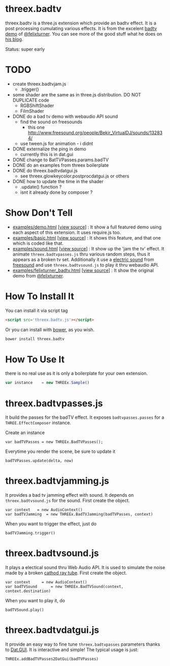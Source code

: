 threex.badtv
===================

threex.badtv is a three.js extension which provide an badtv effect. It is a post
processing cumulating various effects.
It is from the excelent [badtv demo](http://www.airtightinteractive.com/demos/js/badtvshader/)
of [@felixturner](https://twitter.com/felixturner).
You can see more of the good stuff what he does on
[his blog](http://www.airtightinteractive.com/news).

Status: super early

TODO
====
* create threex.badtvjam.js
  * .trigger()
* some shader are the same as in three.js distribution. DO NOT DUPLICATE code
  * RGBShiftShader
  * FilmShader
* DONE do a bad tv demo with webaudio API sound
  * find the sound on freesounds
    * this one http://www.freesound.org/people/Bekir_VirtualDJ/sounds/132834/
  * use tween.js for animation - i didnt
* DONE externalize the ping in demo
  * currently this is in dat.gui 
* DONE change to BatTVPasses.params.badTV
* DONE do an examples from threex boilerplate
* DONE do threex.badtvdatgui.js 
  * see threex.glowkeycolor.postprocdatgui.js or others
* DONE how to update the time in the shader
  * .update() function ?
  * isnt it already done by composer ?


Show Don't Tell
===============
* [examples/demo.html](http://jeromeetienne.github.io/threex.badtv/examples/demo.html)
\[[view source](https://github.com/jeromeetienne/threex.badtv/blob/master/examples/demo.html)\] :
It show a full featured demo using each aspect of this extension.
It uses require.js too.
* [examples/basic.html](http://jeromeetienne.github.io/threex.badtv/examples/basic.html)
\[[view source](https://github.com/jeromeetienne/threex.badtv/blob/master/examples/basic.html)\] :
It shows this feature, and that one which is coded like that.
* [examples/sound.html](http://jeromeetienne.github.io/threex.badtv/examples/sound.html)
\[[view source](https://github.com/jeromeetienne/threex.badtv/blob/master/examples/sound.html)\] :
It show up the 'jam the tv' effect. It animate ```threex.badtvpasses.js``` thru various 
random steps, thus it appears as a broken tv set. Additionally it use a 
[electric sound](http://www.freesound.org/people/Bekir_VirtualDJ/sounds/132834/)
from
[freesound](http://www.freesound.org/) and use ```threex.badtvsound.js``` to play it thru webaudio API.
* [examples/felixturner_badtv.html](http://jeromeetienne.github.io/threex.badtv/examples/felixturner_badtv.html)
\[[view source](https://github.com/jeromeetienne/threex.badtv/blob/master/examples/felixturner_badtv.html)\] :
It show the original demo from [@felixturner](https://twitter.com/felixturner).

How To Install It
=================

You can install it via script tag

```html
<script src='threex.badtv.js'></script>
```

Or you can install with [bower](http://bower.io/), as you wish.

```bash
bower install threex.badtv
```

How To Use It
=============

there is no real use as it is only a boilerplate for your own extension.

```javascript
var instance	= new THREEx.Sample()
```

threex.badtvpasses.js
=====================
It build the passes for the badTV effect.
It exposes ```badtvpasses.passes``` for a ```THREE.EffectComposer``` instance.

Create an instance

```
var badTVPasses	= new THREEx.BadTVPasses();
```

Everytime you render the scene, be sure to update it

```
badTVPasses.update(delta, now)		
```

threex.badtvjamming.js
======================

It provides a bad tv jamming effect with sound. 
It depends on ```threex.badtvsound.js``` for the sound.
First create the object.

```
var context   = new AudioContext()
var badTVJamming  = new THREEx.BadTVJamming(badTVPasses, context)
```

When you want to trigger the effect, just do

```
badTVJamming.trigger()
```

threex.badtvsound.js
====================
It plays a electical sound thru Web Audio API. It is used to simulate
the noise made by a broken [cathod ray tube](http://en.wikipedia.org/wiki/Cathode_ray_tube).
First create the object.

```
var context		= new AudioContext()
var badTVSound		= new THREEx.BadTVSound(context, context.destination)
```

When you want to play it, do 

```
badTVSound.play()
```

threex.badtvdatgui.js
=====================

It provide an easy way to fine tune ```threex.badtvpasses``` parameters
thanks to 
[Dat.GUI](https://code.google.com/p/dat-gui/). 
It is interactive and simple!
The typical usage is just:

```
THREEx.addBadTVPasses2DatGui(badTVPasses)
```